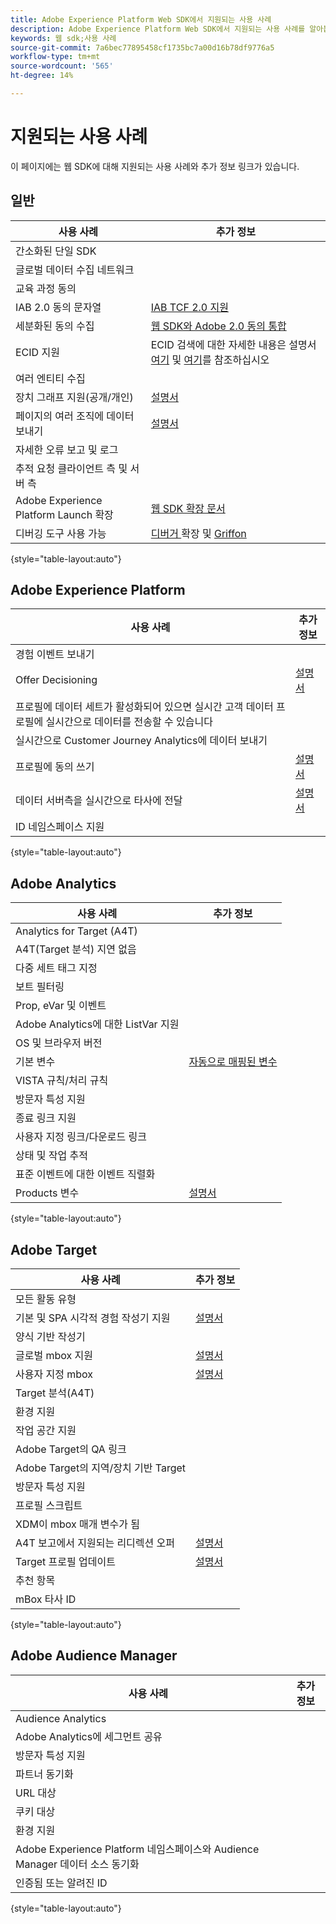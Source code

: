 ```yaml
---
title: Adobe Experience Platform Web SDK에서 지원되는 사용 사례
description: Adobe Experience Platform Web SDK에서 지원되는 사용 사례를 알아봅니다.
keywords: 웹 sdk;사용 사례
source-git-commit: 7a6bec77895458cf1735bc7a00d16b78df9776a5
workflow-type: tm+mt
source-wordcount: '565'
ht-degree: 14%

---
```



# 지원되는 사용 사례

이 페이지에는 웹 SDK에 대해 지원되는 사용 사례와 추가 정보 링크가 있습니다.

## 일반

| 사용 사례 | 추가 정보 |
| --- | --- |
| 간소화된 단일 SDK |  |
| 글로벌 데이터 수집 네트워크 |  |
| 교육 과정 동의 |  |
| IAB 2.0 동의 문자열 | [IAB TCF 2.0 지원](https://experienceleague.adobe.com/docs/experience-platform/edge/consent/iab-tcf/overview.html?lang=en#consent) |
| 세분화된 동의 수집 | [웹 SDK와 Adobe 2.0 동의 통합](https://experienceleague.adobe.com/docs/experience-platform/landing/governance-privacy-security/consent/adobe/sdk.html#prerequisites) |
| ECID 지원 | ECID 검색에 대한 자세한 내용은 설명서 [여기](https://experienceleague.adobe.com/docs/experience-platform/edge/identity/overview.html?lang=en#first-party-identity) 및 [여기](https://experienceleague.adobe.com/docs/experience-platform/edge/extension/accessing-the-ecid.html?lang=en#extension)를 참조하십시오 |
| 여러 엔티티 수집 |  |
| 장치 그래프 지원(공개/개인) | [설명서](https://experienceleague.adobe.com/docs/analytics/components/cda/device-graph.html?lang=en) |
| 페이지의 여러 조직에 데이터 보내기 | [설명서](https://experienceleague.adobe.com/docs/experience-platform/edge/fundamentals/interacting-with-multiple-properties.html?lang=en#fundamentals) |
| 자세한 오류 보고 및 로그 |  |
| 추적 요청 클라이언트 측 및 서버 측 |  |
| Adobe Experience Platform Launch 확장 | [웹 SDK 확장 문서](https://experienceleague.adobe.com/docs/experience-platform/edge/extension/web-sdk-extension.html?lang=en#extension) |
| 디버깅 도구 사용 가능 | [디버거 ](https://experienceleague.adobe.com/docs/debugger-learn/tutorials/experience-platform-debugger/introduction-to-the-experience-platform-debugger.html?lang=en) 확장 및  [Griffon](https://aep-sdks.gitbook.io/docs/beta/project-griffon) |

{style=&quot;table-layout:auto&quot;}

## Adobe Experience Platform

| 사용 사례 | 추가 정보 |
| --- | --- |
| 경험 이벤트 보내기 |  |
| Offer Decisioning | [설명서](https://experienceleague.adobe.com/docs/experience-platform/edge/personalization/offer-decisioning/offer-decisioning-overview.html?lang=en#personalization) |
| 프로필에 데이터 세트가 활성화되어 있으면 실시간 고객 데이터 프로필에 실시간으로 데이터를 전송할 수 있습니다 |  |
| 실시간으로 Customer Journey Analytics에 데이터 보내기 |  |
| 프로필에 동의 쓰기 | [설명서](https://experienceleague.adobe.com/docs/experience-platform/landing/governance-privacy-security/consent/adobe/sdk.html?lang=en) |
| 데이터 서버측을 실시간으로 타사에 전달 | [설명서](../../tags/ui/event-forwarding/overview.md) |
| ID 네임스페이스 지원 |  |

{style=&quot;table-layout:auto&quot;}

## Adobe Analytics

| 사용 사례 | 추가 정보 |
| --- | --- |
| Analytics for Target (A4T) |  |
| A4T(Target 분석) 지연 없음 |  |
| 다중 세트 태그 지정 |  |
| 보트 필터링 |  |
| Prop, eVar 및 이벤트 |  |
| Adobe Analytics에 대한 ListVar 지원 |  |
| OS 및 브라우저 버전 |  |
| 기본 변수 | [자동으로 매핑된 변수](https://experienceleague.adobe.com/docs/experience-platform/edge/data-collection/adobe-analytics/automatically-mapped-vars.html?lang=en#data-collection) |
| VISTA 규칙/처리 규칙 |  |
| 방문자 특성 지원 |  |
| 종료 링크 지원 |  |
| 사용자 지정 링크/다운로드 링크 |  |
| 상태 및 작업 추적 |  |
| 표준 이벤트에 대한 이벤트 직렬화 |  |
| Products 변수 | [설명서](https://experienceleague.adobe.com/docs/experience-platform/edge/data-collection/collect-commerce-data.html?lang=en#actions-related-to-products) |

{style=&quot;table-layout:auto&quot;}

## Adobe Target

| 사용 사례 | 추가 정보 |
| --- | --- |
| 모든 활동 유형 |  |
| 기본 및 SPA 시각적 경험 작성기 지원 | [설명서](https://experienceleague.adobe.com/docs/experience-platform/edge/personalization/adobe-target/spa-implementation.html?lang=en#personalization) |
| 양식 기반 작성기 |  |
| 글로벌 mbox 지원 | [설명서](https://experienceleague.adobe.com/docs/experience-platform/edge/personalization/rendering-personalization-content.html?lang=en#automatically-rendering-content) |
| 사용자 지정 mbox | [설명서](https://experienceleague.adobe.com/docs/experience-platform/edge/personalization/rendering-personalization-content.html?lang=en#manually-rendering-content) |
| Target 분석(A4T) |  |
| 환경 지원 |  |
| 작업 공간 지원 |  |
| Adobe Target의 QA 링크 |  |
| Adobe Target의 지역/장치 기반 Target |  |
| 방문자 특성 지원 |  |
| 프로필 스크립트 |  |
| XDM이 mbox 매개 변수가 됨 |  |
| A4T 보고에서 지원되는 리디렉션 오퍼 | [설명서](https://experienceleague.adobe.com/docs/target/using/experiences/offers/offer-redirect.html?lang=en) |
| Target 프로필 업데이트 | [설명서](https://experienceleague.adobe.com/docs/experience-platform/edge/personalization/adobe-target/target-overview.html?lang=en#single-profile-update) |
| 추천 항목 |  |
| mBox 타사 ID |  |

{style=&quot;table-layout:auto&quot;}

## Adobe Audience Manager

| 사용 사례 | 추가 정보 |
| --- | --- |
| Audience Analytics |  |
| Adobe Analytics에 세그먼트 공유 |  |
| 방문자 특성 지원 |  |
| 파트너 동기화 |  |
| URL 대상 |  |
| 쿠키 대상 |  |
| 환경 지원 |  |
| Adobe Experience Platform 네임스페이스와 Audience Manager 데이터 소스 동기화 |  |
| 인증됨 또는 알려진 ID |  |

{style=&quot;table-layout:auto&quot;}
